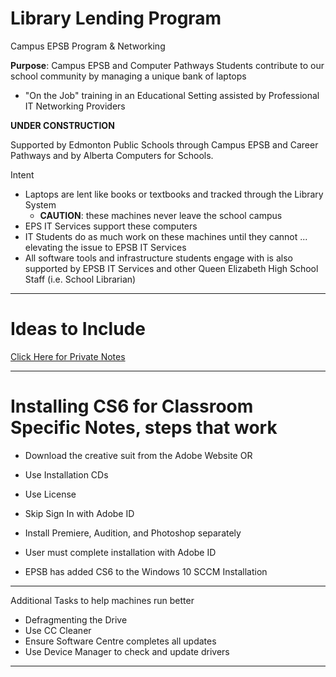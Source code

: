 # Library Lending Program
Campus EPSB Program & Networking

**Purpose**: Campus EPSB and Computer Pathways Students contribute to our school community by managing a unique bank of laptops
- "On the Job" training in an Educational Setting assisted by Professional IT Networking Providers

**UNDER CONSTRUCTION**

Supported by Edmonton Public Schools through Campus EPSB and Career Pathways
and by Alberta Computers for Schools.

Intent
- Laptops are lent like books or textbooks and tracked through the Library System
  - **CAUTION**: these machines never leave the school campus
- EPS IT Services support these computers
- IT Students do as much work on these machines until they cannot ... elevating the issue to EPSB IT Services
- All software tools and infrastructure students engage with is also supported by EPSB IT Services and other Queen Elizabeth High School Staff (i.e. School Librarian)

---

# Ideas to Include
<a href="https://github.com/QEHS-Networking/Library-Lending-Program-Private">Click Here for Private Notes</a>

---

# Installing CS6 for Classroom Specific Notes, steps that work
- Download the creative suit from the Adobe Website OR
- Use Installation CDs
- Use License
- Skip Sign In with Adobe ID
- Install Premiere, Audition, and Photoshop separately
- User must complete installation with Adobe ID

- EPSB has added CS6 to the Windows 10 SCCM Installation

---

Additional Tasks to help machines run better
- Defragmenting the Drive
- Use CC Cleaner
- Ensure Software Centre completes all updates
- Use Device Manager to check and update drivers

---

